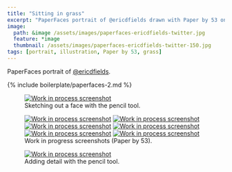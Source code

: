 ```yaml
---
title: "Sitting in grass"
excerpt: "PaperFaces portrait of @ericdfields drawn with Paper by 53 on an iPad."
image: 
  path: &image /assets/images/paperfaces-ericdfields-twitter.jpg 
  feature: *image
  thumbnail: /assets/images/paperfaces-ericdfields-twitter-150.jpg
tags: [portrait, illustration, Paper by 53, grass]
---
```


PaperFaces portrait of [@ericdfields](http://twitter.com/ericdfields).

{% include boilerplate/paperfaces-2.md %}

<figure>
  <a href="{{ site.url }}/assets/images/paperfaces-ericdfields-process-1-lg.jpg"><img src="{{ site.url }}/assets/images/paperfaces-ericdfields-process-1-750.jpg" alt="Work in process screenshot"></a>
  <figcaption>Sketching out a face with the pencil tool.</figcaption>
</figure>

<figure class="half">
  <a href="{{ site.url }}/assets/images/paperfaces-ericdfields-process-2-lg.jpg"><img src="{{ site.url }}/assets/images/paperfaces-ericdfields-process-2-600.jpg" alt="Work in process screenshot"></a>
  <a href="{{ site.url }}/assets/images/paperfaces-ericdfields-process-3-lg.jpg"><img src="{{ site.url }}/assets/images/paperfaces-ericdfields-process-3-600.jpg" alt="Work in process screenshot"></a>
  <a href="{{ site.url }}/assets/images/paperfaces-ericdfields-process-4-lg.jpg"><img src="{{ site.url }}/assets/images/paperfaces-ericdfields-process-4-600.jpg" alt="Work in process screenshot"></a>
  <a href="{{ site.url }}/assets/images/paperfaces-ericdfields-process-5-lg.jpg"><img src="{{ site.url }}/assets/images/paperfaces-ericdfields-process-5-600.jpg" alt="Work in process screenshot"></a>
  <a href="{{ site.url }}/assets/images/paperfaces-ericdfields-process-6-lg.jpg"><img src="{{ site.url }}/assets/images/paperfaces-ericdfields-process-6-600.jpg" alt="Work in process screenshot"></a>
  <a href="{{ site.url }}/assets/images/paperfaces-ericdfields-process-7-lg.jpg"><img src="{{ site.url }}/assets/images/paperfaces-ericdfields-process-7-600.jpg" alt="Work in process screenshot"></a>
  <figcaption>Work in progress screenshots (Paper by 53).</figcaption>
</figure>

<figure>
  <a href="{{ site.url }}/assets/images/paperfaces-ericdfields-process-8-lg.jpg"><img src="{{ site.url }}/assets/images/paperfaces-ericdfields-process-8-750.jpg" alt="Work in process screenshot"></a>
  <figcaption>Adding detail with the pencil tool.</figcaption>
</figure>
